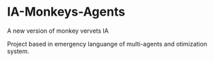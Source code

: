 # IA-Monkeys-Agents
A new version of monkey vervets IA

Project based in emergency languange of multi-agents and otimization system.

